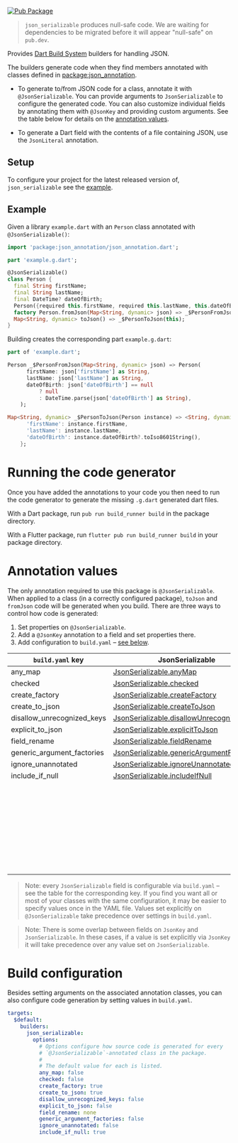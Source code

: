 [![Pub Package](https://img.shields.io/pub/v/json_serializable.svg)](https://pub.dev/packages/json_serializable)

> `json_serializable` produces null-safe code. We are waiting for dependencies
> to be migrated before it will appear "null-safe" on `pub.dev`.

Provides [Dart Build System] builders for handling JSON.

The builders generate code when they find members annotated with classes defined
in [package:json_annotation].

- To generate to/from JSON code for a class, annotate it with
  `@JsonSerializable`. You can provide arguments to `JsonSerializable` to
  configure the generated code. You can also customize individual fields by
  annotating them with `@JsonKey` and providing custom arguments. See the table
  below for details on the [annotation values](#annotation-values).

- To generate a Dart field with the contents of a file containing JSON, use the
  `JsonLiteral` annotation.

## Setup

To configure your project for the latest released version of,
`json_serializable` see the [example].

## Example

Given a library `example.dart` with an `Person` class annotated with
`@JsonSerializable()`:

```dart
import 'package:json_annotation/json_annotation.dart';

part 'example.g.dart';

@JsonSerializable()
class Person {
  final String firstName;
  final String lastName;
  final DateTime? dateOfBirth;
  Person({required this.firstName, required this.lastName, this.dateOfBirth});
  factory Person.fromJson(Map<String, dynamic> json) => _$PersonFromJson(json);
  Map<String, dynamic> toJson() => _$PersonToJson(this);
}
```

Building creates the corresponding part `example.g.dart`:

```dart
part of 'example.dart';

Person _$PersonFromJson(Map<String, dynamic> json) => Person(
      firstName: json['firstName'] as String,
      lastName: json['lastName'] as String,
      dateOfBirth: json['dateOfBirth'] == null
          ? null
          : DateTime.parse(json['dateOfBirth'] as String),
    );

Map<String, dynamic> _$PersonToJson(Person instance) => <String, dynamic>{
      'firstName': instance.firstName,
      'lastName': instance.lastName,
      'dateOfBirth': instance.dateOfBirth?.toIso8601String(),
    };
```

# Running the code generator

Once you have added the annotations to your code you then need to run the 
code generator to generate the missing `.g.dart` generated dart files.


With a Dart package, run `pub run build_runner build` in the package directory.

With a Flutter package, run `flutter pub run build_runner build` in your package
directory.

# Annotation values

The only annotation required to use this package is `@JsonSerializable`. When
applied to a class (in a correctly configured package), `toJson` and `fromJson`
code will be generated when you build. There are three ways to control how code
is generated:

1. Set properties on `@JsonSerializable`.
2. Add a `@JsonKey` annotation to a field and set properties there.
3. Add configuration to `build.yaml` – [see below](#build-configuration).

| `build.yaml` key           | JsonSerializable                            | JsonKey                     |
| -------------------------- | ------------------------------------------- | --------------------------- |
| any_map                    | [JsonSerializable.anyMap]                   |                             |
| checked                    | [JsonSerializable.checked]                  |                             |
| create_factory             | [JsonSerializable.createFactory]            |                             |
| create_to_json             | [JsonSerializable.createToJson]             |                             |
| disallow_unrecognized_keys | [JsonSerializable.disallowUnrecognizedKeys] |                             |
| explicit_to_json           | [JsonSerializable.explicitToJson]           |                             |
| field_rename               | [JsonSerializable.fieldRename]              |                             |
| generic_argument_factories | [JsonSerializable.genericArgumentFactories] |                             |
| ignore_unannotated         | [JsonSerializable.ignoreUnannotated]        |                             |
| include_if_null            | [JsonSerializable.includeIfNull]            | [JsonKey.includeIfNull]     |
|                            |                                             | [JsonKey.defaultValue]      |
|                            |                                             | [JsonKey.disallowNullValue] |
|                            |                                             | [JsonKey.fromJson]          |
|                            |                                             | [JsonKey.ignore]            |
|                            |                                             | [JsonKey.name]              |
|                            |                                             | [JsonKey.required]          |
|                            |                                             | [JsonKey.toJson]            |
|                            |                                             | [JsonKey.unknownEnumValue]  |

[JsonSerializable.anyMap]: https://pub.dev/documentation/json_annotation/4.1.0/json_annotation/JsonSerializable/anyMap.html
[JsonSerializable.checked]: https://pub.dev/documentation/json_annotation/4.1.0/json_annotation/JsonSerializable/checked.html
[JsonSerializable.createFactory]: https://pub.dev/documentation/json_annotation/4.1.0/json_annotation/JsonSerializable/createFactory.html
[JsonSerializable.createToJson]: https://pub.dev/documentation/json_annotation/4.1.0/json_annotation/JsonSerializable/createToJson.html
[JsonSerializable.disallowUnrecognizedKeys]: https://pub.dev/documentation/json_annotation/4.1.0/json_annotation/JsonSerializable/disallowUnrecognizedKeys.html
[JsonSerializable.explicitToJson]: https://pub.dev/documentation/json_annotation/4.1.0/json_annotation/JsonSerializable/explicitToJson.html
[JsonSerializable.fieldRename]: https://pub.dev/documentation/json_annotation/4.1.0/json_annotation/JsonSerializable/fieldRename.html
[JsonSerializable.genericArgumentFactories]: https://pub.dev/documentation/json_annotation/4.1.0/json_annotation/JsonSerializable/genericArgumentFactories.html
[JsonSerializable.ignoreUnannotated]: https://pub.dev/documentation/json_annotation/4.1.0/json_annotation/JsonSerializable/ignoreUnannotated.html
[JsonSerializable.includeIfNull]: https://pub.dev/documentation/json_annotation/4.1.0/json_annotation/JsonSerializable/includeIfNull.html
[JsonKey.includeIfNull]: https://pub.dev/documentation/json_annotation/4.1.0/json_annotation/JsonKey/includeIfNull.html
[JsonKey.defaultValue]: https://pub.dev/documentation/json_annotation/4.1.0/json_annotation/JsonKey/defaultValue.html
[JsonKey.disallowNullValue]: https://pub.dev/documentation/json_annotation/4.1.0/json_annotation/JsonKey/disallowNullValue.html
[JsonKey.fromJson]: https://pub.dev/documentation/json_annotation/4.1.0/json_annotation/JsonKey/fromJson.html
[JsonKey.ignore]: https://pub.dev/documentation/json_annotation/4.1.0/json_annotation/JsonKey/ignore.html
[JsonKey.name]: https://pub.dev/documentation/json_annotation/4.1.0/json_annotation/JsonKey/name.html
[JsonKey.required]: https://pub.dev/documentation/json_annotation/4.1.0/json_annotation/JsonKey/required.html
[JsonKey.toJson]: https://pub.dev/documentation/json_annotation/4.1.0/json_annotation/JsonKey/toJson.html
[JsonKey.unknownEnumValue]: https://pub.dev/documentation/json_annotation/4.1.0/json_annotation/JsonKey/unknownEnumValue.html

> Note: every `JsonSerializable` field is configurable via `build.yaml` –
> see the table for the corresponding key.
> If you find you want all or most of your classes with the same configuration,
> it may be easier to specify values once in the YAML file. Values set
> explicitly on `@JsonSerializable` take precedence over settings in
> `build.yaml`.

> Note: There is some overlap between fields on `JsonKey` and
> `JsonSerializable`. In these cases, if a value is set explicitly via `JsonKey`
> it will take precedence over any value set on `JsonSerializable`.  

# Build configuration

Besides setting arguments on the associated annotation classes, you can also
configure code generation by setting values in `build.yaml`.

```yaml
targets:
  $default:
    builders:
      json_serializable:
        options:
          # Options configure how source code is generated for every
          # `@JsonSerializable`-annotated class in the package.
          #
          # The default value for each is listed.
          any_map: false
          checked: false
          create_factory: true
          create_to_json: true
          disallow_unrecognized_keys: false
          explicit_to_json: false
          field_rename: none
          generic_argument_factories: false
          ignore_unannotated: false
          include_if_null: true
```

[example]: https://github.com/google/json_serializable.dart/tree/master/example
[dart build system]: https://github.com/dart-lang/build
[package:json_annotation]: https://pub.dev/packages/json_annotation
